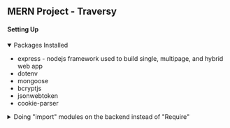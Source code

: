 ## MERN Project - Traversy 

#### Setting Up 


<details open>
<summary>Packages Installed</summary>
<ul>
    <li>express - nodejs framework used to build single, multipage, and hybrid web app</li>
    <li>dotenv</li>
    <li>mongoose</li>
    <li>bcryptjs</li>
    <li>jsonwebtoken</li>
    <li>cookie-parser</li>
</ul>
</details>

<details>
<summary>Doing "import" modules on the backend instead of "Require" </summary>
- Adding <code>  "type": "module",
</code> to the package.json file

</details>


